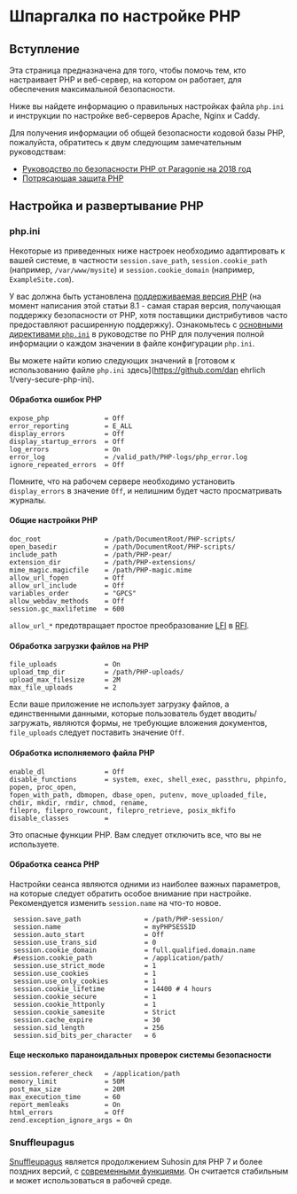 # Шпаргалка по настройке PHP

## Вступление

Эта страница предназначена для того, чтобы помочь тем, кто настраивает PHP и веб-сервер, на котором он работает, для обеспечения максимальной безопасности.

Ниже вы найдете информацию о правильных настройках файла `php.ini` и инструкции по настройке веб-серверов Apache, Nginx и Caddy.

Для получения информации об общей безопасности кодовой базы PHP, пожалуйста, обратитесь к двум следующим замечательным руководствам:

- [Руководство по безопасности PHP от Paragonie на 2018 год](https://paragonie.com/blog/2017/12/2018-guide-building-secure-php-software)
- [Потрясающая защита PHP](https://github.com/guardrailsio/awesome-php-security)

## Настройка и развертывание PHP

### php.ini

Некоторые из приведенных ниже настроек необходимо адаптировать к вашей системе, в частности `session.save_path`, `session.cookie_path` (например, `/var/www/mysite`) и `session.cookie_domain` (например, `ExampleSite.com`).

У вас должна быть установлена [поддерживаемая версия PHP](https://www.php.net/supported-versions.php) (на момент написания этой статьи 8.1 - самая старая версия, получающая поддержку безопасности от PHP, хотя поставщики дистрибутивов часто предоставляют расширенную поддержку). Ознакомьтесь с [основными директивами `php.ini`](https://www.php.net/manual/ini.core.php) в руководстве по PHP для получения полной информации о каждом значении в файле конфигурации `php.ini`.

Вы можете найти копию следующих значений в [готовом к использованию файле `php.ini` здесь](https://github.com/dan ehrlich 1/very-secure-php-ini).

#### Обработка ошибок PHP

```text
expose_php              = Off
error_reporting         = E_ALL
display_errors          = Off
display_startup_errors  = Off
log_errors              = On
error_log               = /valid_path/PHP-logs/php_error.log
ignore_repeated_errors  = Off
```

Помните, что на рабочем сервере необходимо установить `display_errors` в значение `Off`, и нелишним будет часто просматривать журналы.

#### Общие настройки PHP

```text
doc_root                = /path/DocumentRoot/PHP-scripts/
open_basedir            = /path/DocumentRoot/PHP-scripts/
include_path            = /path/PHP-pear/
extension_dir           = /path/PHP-extensions/
mime_magic.magicfile    = /path/PHP-magic.mime
allow_url_fopen         = Off
allow_url_include       = Off
variables_order         = "GPCS"
allow_webdav_methods    = Off
session.gc_maxlifetime  = 600
```

`allow_url_*` предотвращает простое преобразование [LFI](https://www.acunetix.com/blog/articles/local-file-inclusion-lfi/) в [RFI](https://www.acunetix.com/blog/articles/remote-file-inclusion-rfi/).

#### Обработка загрузки файлов на PHP

```text
file_uploads            = On
upload_tmp_dir          = /path/PHP-uploads/
upload_max_filesize     = 2M
max_file_uploads        = 2
```

Если ваше приложение не использует загрузку файлов, а единственными данными, которые пользователь будет вводить/загружать, являются формы, не требующие вложения документов, `file_uploads` следует поставить значение `Off`.

#### Обработка исполняемого файла PHP

```text
enable_dl               = Off
disable_functions       = system, exec, shell_exec, passthru, phpinfo, show_source, highlight_file, popen, proc_open, fopen_with_path, dbmopen, dbase_open, putenv, move_uploaded_file, chdir, mkdir, rmdir, chmod, rename, filepro, filepro_rowcount, filepro_retrieve, posix_mkfifo
disable_classes         =
```

Это опасные функции PHP. Вам следует отключить все, что вы не используете.

#### Обработка сеанса PHP

Настройки сеанса являются одними из наиболее важных параметров, на которые следует обратить особое внимание при настройке. Рекомендуется изменить `session.name` на что-то новое.

```text
 session.save_path                = /path/PHP-session/
 session.name                     = myPHPSESSID
 session.auto_start               = Off
 session.use_trans_sid            = 0
 session.cookie_domain            = full.qualified.domain.name
 #session.cookie_path             = /application/path/
 session.use_strict_mode          = 1
 session.use_cookies              = 1
 session.use_only_cookies         = 1
 session.cookie_lifetime          = 14400 # 4 hours
 session.cookie_secure            = 1
 session.cookie_httponly          = 1
 session.cookie_samesite          = Strict
 session.cache_expire             = 30
 session.sid_length               = 256
 session.sid_bits_per_character   = 6
```

#### Еще несколько параноидальных проверок системы безопасности

```text
session.referer_check   = /application/path
memory_limit            = 50M
post_max_size           = 20M
max_execution_time      = 60
report_memleaks         = On
html_errors             = Off
zend.exception_ignore_args = On
```

### Snuffleupagus

[Snuffleupagus](https://snuffleupagus.readthedocs.io) является продолжением Suhosin для PHP 7 и более поздних версий, с [современными функциями](https://snuffleupagus.readthedocs.io/features.html). Он считается стабильным и может использоваться в рабочей среде.
